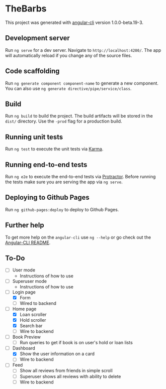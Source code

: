 # TheBarbs

This project was generated with [angular-cli](https://github.com/angular/angular-cli) version 1.0.0-beta.19-3.

## Development server

Run `ng serve` for a dev server. Navigate to `http://localhost:4200/`. The app will automatically reload if you change any of the source files.

## Code scaffolding

Run `ng generate component component-name` to generate a new component. You can also use `ng generate directive/pipe/service/class`.

## Build

Run `ng build` to build the project. The build artifacts will be stored in the `dist/` directory. Use the `-prod` flag for a production build.

## Running unit tests

Run `ng test` to execute the unit tests via [Karma](https://karma-runner.github.io).

## Running end-to-end tests

Run `ng e2e` to execute the end-to-end tests via [Protractor](http://www.protractortest.org/).
Before running the tests make sure you are serving the app via `ng serve`.

## Deploying to Github Pages

Run `ng github-pages:deploy` to deploy to Github Pages.

## Further help

To get more help on the `angular-cli` use `ng --help` or go check out the [Angular-CLI README](https://github.com/angular/angular-cli/blob/master/README.md).

## To-Do
- [ ] User mode
  - Instructions of how to use
- [ ] Superuser mode
  - Instructions of how to use
- [ ] Login page
  - [x] Form
  - [ ] Wired to backend
- [ ] Home page
  - [x] Loan scroller
  - [x] Hold scroller
  - [x] Search bar
  - [ ] Wire to backend
- [ ] Book Preview
  - [ ] Run queries to get if book is on user's hold or loan lists
- [ ] Dashboard
  - [x] Show the user information on a card
  - [ ] Wire to backend
- [ ] Feed
  - [ ] Show all reviews from friends in simple scroll
  - [ ] Superuser shows all reviews with ability to delete
  - [ ] Wire to backend
